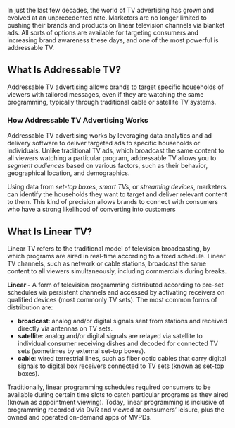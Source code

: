 In just the last few decades, the world of TV advertising has grown and evolved at an unprecedented rate. Marketers are no longer limited to pushing their brands and products on linear television channels via blanket ads. All sorts of options are available for targeting consumers and increasing brand awareness these days, and one of the most powerful is addressable TV.

## What Is Addressable TV?

Addressable TV advertising allows brands to target specific households of viewers with tailored messages, even if they are watching the same programming, typically through traditional cable or satellite TV systems.

### How Addressable TV Advertising Works

Addressable TV advertising works by leveraging data analytics and ad delivery software to deliver targeted ads to specific households or individuals. Unlike traditional TV ads, which broadcast the same content to all viewers watching a particular program, addressable TV allows you to _segment audiences_ based on various factors, such as their behavior, geographical location, and demographics.

Using data from _set-top boxes_, _smart TVs_, or _streaming devices_, marketers can identify the households they want to target and deliver relevant content to them. This kind of precision allows brands to connect with consumers who have a strong likelihood of converting into customers

## What Is Linear TV?

Linear TV refers to the traditional model of television broadcasting, by which programs are aired in real-time according to a fixed schedule. Linear TV channels, such as network or cable stations, broadcast the same content to all viewers simultaneously, including commercials during breaks.

**Linear -** A form of television programming distributed according to pre-set schedules via persistent channels and accessed by activating receivers on qualified devices (most commonly TV sets). The most common forms of distribution are:

- **broadcast**: analog and/or digital signals sent from stations and received directly via antennas on TV sets.
- **satellite**: analog and/or digital signals are relayed via satellite to individual consumer receiving dishes and decoded for connected TV sets (sometimes by external set-top boxes).
- **cable**: wired terrestrial lines, such as fiber optic cables that carry digital signals to digital box receivers connected to TV sets (known as set-top boxes).
	
Traditionally, linear programming schedules required consumers to be available during certain time slots to catch particular programs as they aired (known as appointment viewing). Today, linear programming is inclusive of programming recorded via DVR and viewed at consumers’ leisure, plus the owned and operated on-demand apps of MVPDs.